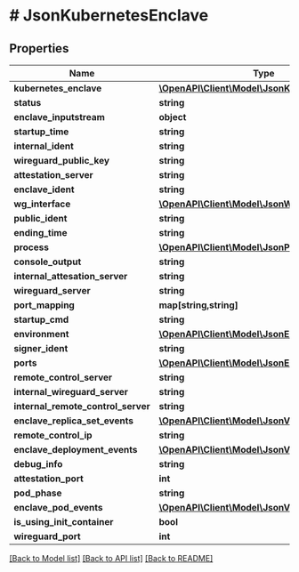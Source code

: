 # # JsonKubernetesEnclave

## Properties

Name | Type | Description | Notes
------------ | ------------- | ------------- | -------------
**kubernetes_enclave** | [**\OpenAPI\Client\Model\JsonKubernetesEnclave**](JsonKubernetesEnclave.md) |  | [optional]
**status** | **string** |  | [optional]
**enclave_inputstream** | **object** |  | [optional]
**startup_time** | **string** |  | [optional]
**internal_ident** | **string** |  | [optional]
**wireguard_public_key** | **string** |  | [optional]
**attestation_server** | **string** |  | [optional]
**enclave_ident** | **string** |  | [optional]
**wg_interface** | [**\OpenAPI\Client\Model\JsonWireguardInterface**](JsonWireguardInterface.md) |  | [optional]
**public_ident** | **string** |  | [optional]
**ending_time** | **string** |  | [optional]
**process** | [**\OpenAPI\Client\Model\JsonProcess**](JsonProcess.md) |  | [optional]
**console_output** | **string** |  | [optional]
**internal_attesation_server** | **string** |  | [optional]
**wireguard_server** | **string** |  | [optional]
**port_mapping** | **map[string,string]** |  | [optional]
**startup_cmd** | **string** |  | [optional]
**environment** | [**\OpenAPI\Client\Model\JsonEnvironment**](JsonEnvironment.md) |  | [optional]
**signer_ident** | **string** |  | [optional]
**ports** | [**\OpenAPI\Client\Model\JsonEnclavePort[]**](JsonEnclavePort.md) |  | [optional]
**remote_control_server** | **string** |  | [optional]
**internal_wireguard_server** | **string** |  | [optional]
**internal_remote_control_server** | **string** |  | [optional]
**enclave_replica_set_events** | [**\OpenAPI\Client\Model\JsonV1EventList**](JsonV1EventList.md) |  | [optional]
**remote_control_ip** | **string** |  | [optional]
**enclave_deployment_events** | [**\OpenAPI\Client\Model\JsonV1EventList**](JsonV1EventList.md) |  | [optional]
**debug_info** | **string** |  | [optional]
**attestation_port** | **int** |  | [optional]
**pod_phase** | **string** |  | [optional]
**enclave_pod_events** | [**\OpenAPI\Client\Model\JsonV1EventList**](JsonV1EventList.md) |  | [optional]
**is_using_init_container** | **bool** |  | [optional]
**wireguard_port** | **int** |  | [optional]

[[Back to Model list]](../../README.md#models) [[Back to API list]](../../README.md#endpoints) [[Back to README]](../../README.md)
